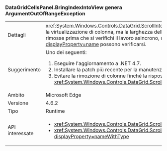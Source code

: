 ### <a name="datagridcellspanelbringindexintoview-throws-argumentoutofrangeexception"></a>DataGridCellsPanel.BringIndexIntoView genera ArgumentOutOfRangeException

|   |   |
|---|---|
|Dettagli|<xref:System.Windows.Controls.DataGrid.ScrollIntoView(System.Object)> funziona in modo asincrono quando è abilitata la virtualizzazione di colonna, ma la larghezza delle colonne non è ancora stati determinati.  Se le colonne vengono rimosse prima che si verifichi il lavoro asincrono, un <xref:System.ArgumentOutOfRangeException?displayProperty=name> possono verificarsi.|
|Suggerimento|Uno dei seguenti:<ol><li>Eseguire l'aggiornamento a .NET 4.7.</li><li>Installare la patch più recente per la manutenzione per .NET 4.6.2.</li><li>Evitare la rimozione di colonne finché la risposta asincrona a <xref:System.Windows.Controls.DataGrid.ScrollIntoView(System.Object)> è stata completata.</li></ol>|
|Ambito|Microsoft Edge|
|Versione|4.6.2|
|Tipo|Runtime|
|API interessate|<ul><li><xref:System.Windows.Controls.DataGrid.ScrollIntoView(System.Object)?displayProperty=nameWithType></li><li><xref:System.Windows.Controls.DataGrid.ScrollIntoView(System.Object,System.Windows.Controls.DataGridColumn)?displayProperty=nameWithType></li></ul>|

